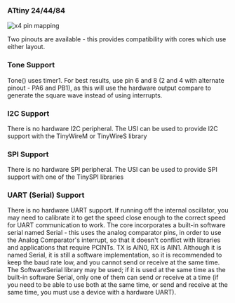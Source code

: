
### ATtiny 24/44/84
![x4 pin mapping](http://drazzy.com/e/img/PinoutT84.png "Arduino Pin Mapping for ATtiny x4 series")

Two pinouts are available - this provides compatibility with cores which use either layout. 

### Tone Support
Tone() uses timer1. For best results, use pin 6 and 8 (2 and 4 with alternate pinout - PA6 and PB1), as this will use the hardware output compare to generate the square wave instead of using interrupts. 

### I2C Support
There is no hardware I2C peripheral. The USI can be used to provide I2C support with the TinyWireM or TinyWireS library

### SPI Support
There is no hardware SPI peripheral. The USI can be used to provide SPI support with one of the TinySPI libraries

### UART (Serial) Support
There is no hardware UART support. If running off the internal oscillator, you may need to calibrate it to get the speed close enough to the correct speed for UART communication to work. The core incorporates a built-in software serial named Serial - this uses the analog comparator pins, in order to use the Analog Comparator's interrupt, so that it doesn't conflict with libraries and applications that require PCINTs.  TX is AIN0, RX is AIN1. Although it is named Serial, it is still a software implementation, so it is recommended to keep the baud rate low, and you cannot send or receive at the same time. The SoftwareSerial library may be used; if it is used at the same time as the built-in software Serial, only one of them can send *or* receive at a time (if you need to be able to use both at the same time, or send and receive at the same time, you must use a device with a hardware UART). 
